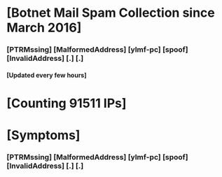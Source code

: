 # [Botnet Mail Spam Collection since March 2016]
### [PTRMssing] [MalformedAddress] [ylmf-pc] [spoof] [InvalidAddress] [.] [.]
#### [Updated every few hours]

# [Counting 91511 IPs]

# [Symptoms] 
###   [PTRMssing] [MalformedAddress] [ylmf-pc] [spoof] [InvalidAddress] [.] [.]
